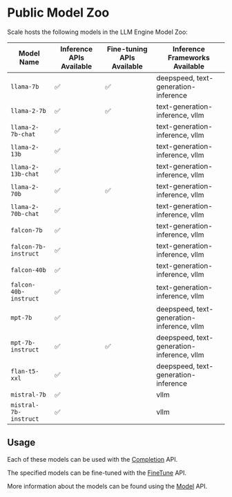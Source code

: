 # Public Model Zoo

Scale hosts the following models in the LLM Engine Model Zoo:

| Model Name            | Inference APIs Available | Fine-tuning APIs Available | Inference Frameworks Available |
| --------------------- | ------------------------ | -------------------------- | ------------------------------ |
| `llama-7b`            | ✅                       | ✅                         | deepspeed, text-generation-inference |
| `llama-2-7b`          | ✅                       | ✅                         | text-generation-inference, vllm |
| `llama-2-7b-chat`     | ✅                       |                            | text-generation-inference, vllm |
| `llama-2-13b`         | ✅                       |                            | text-generation-inference, vllm |
| `llama-2-13b-chat`    | ✅                       |                            | text-generation-inference, vllm |
| `llama-2-70b`         | ✅                       | ✅                         | text-generation-inference, vllm |
| `llama-2-70b-chat`    | ✅                       |                            | text-generation-inference, vllm |
| `falcon-7b`           | ✅                       |                            | text-generation-inference, vllm |
| `falcon-7b-instruct`  | ✅                       |                            | text-generation-inference, vllm | 
| `falcon-40b`          | ✅                       |                            | text-generation-inference, vllm |
| `falcon-40b-instruct` | ✅                       |                            | text-generation-inference, vllm |
| `mpt-7b`              | ✅                       |                            | deepspeed, text-generation-inference, vllm |
| `mpt-7b-instruct`     | ✅                       | ✅                         | deepspeed, text-generation-inference, vllm |
| `flan-t5-xxl`         | ✅                       |                            | deepspeed, text-generation-inference |
| `mistral-7b`         | ✅                       |                            | vllm | 
| `mistral-7b-instruct`         | ✅                       |                            | vllm |

## Usage

Each of these models can be used with the
[Completion](../api/python_client/#llmengine.Completion) API.

The specified models can be fine-tuned with the
[FineTune](../api/python_client/#llmengine.FineTune) API.

More information about the models can be found using the
[Model](../api/python_client/#llmengine.Model) API.
